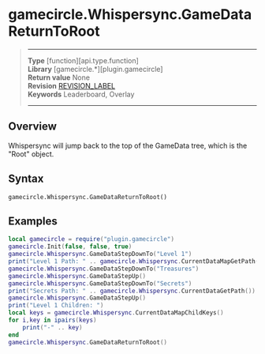 # gamecircle.Whispersync.GameDataReturnToRoot

> --------------------- ------------------------------------------------------------------------------------------
> __Type__              [function][api.type.function]  
> __Library__           [gamecircle.*][plugin.gamecircle]  
> __Return value__      None  
> __Revision__          [REVISION_LABEL](REVISION_URL)  
> __Keywords__          Leaderboard, Overlay  
> --------------------- ------------------------------------------------------------------------------------------


## Overview
Whispersync will jump back to the top of the GameData tree, which is the "Root" object. 


## Syntax
	gamecircle.Whispersync.GameDataReturnToRoot()

## Examples

``````lua  
local gamecircle = require("plugin.gamecircle")  
gamecircle.Init(false, false, true)  
gamecircle.Whispersync.GameDataStepDownTo("Level 1")  
print("Level 1 Path: " .. gamecircle.Whispersync.CurrentDataMapGetPath())  
gamecircle.Whispersync.GameDataStepDownTo("Treasures")  
gamecircle.Whispersync.GameDataStepUp()  
gamecircle.Whispersync.GameDataStepDownTo("Secrets")  
print("Secrets Path: " .. gamecircle.Whispersync.CurrentDataGetPath())  
gamecircle.Whispersync.GameDataStepUp()  
print("Level 1 Children: ")  
local keys = gamecircle.Whispersync.CurrentDataMapChildKeys()  
for i,key in ipairs(keys)  
	print("-" .. key)  
end  
gamecircle.Whispersync.GameDataReturnToRoot()  
``````
